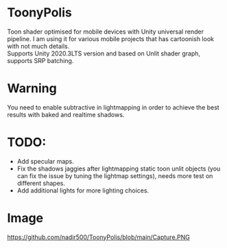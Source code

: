 # ToonyPolis
 Toon shader optimised for mobile devices with Unity universal render pipeline. I am using it for various mobile projects that has cartoonish look with not much details.  
 Supports Unity 2020.3LTS version and based on Unlit shader graph, supports SRP batching. 
# Warning 
 You need to enable subtractive in lightmapping in order to achieve the best results with baked and realtime shadows. 
 # TODO: 
 - Add specular maps. 
 - Fix the shadows jaggies after lightmapping static toon unlit objects (you can fix the issue by tuning the lightmap settings), needs more test on different shapes.
 - Add additional lights for more lighting choices.
# Image 
 https://github.com/nadir500/ToonyPolis/blob/main/Capture.PNG 
